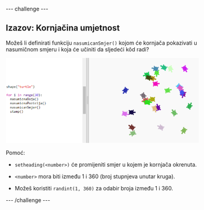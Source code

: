 --- challenge ---

## Izazov: Kornjačina umjetnost

Možeš li definirati funkciju `nasumicanSmjer()` kojom će kornjača pokazivati u nasumičnom smjeru i koja će učiniti da sljedeći kôd radi?

![screenshot](images/modern-turtle-art.png)

Pomoć:

- `setheading(<number>)` će promijeniti smjer u kojem je kornjača okrenuta.

- `<number>` mora biti između 1 i 360 (broj stupnjeva unutar kruga).

- Možeš koristiti `randint(1, 360)` za odabir broja između 1 i 360.

--- /challenge ---